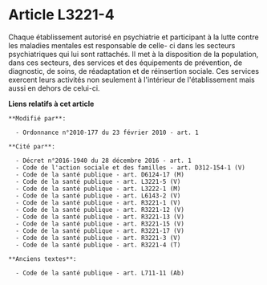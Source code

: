 # Article L3221-4

Chaque établissement autorisé en psychiatrie et participant à la lutte contre les maladies mentales est responsable de celle-
ci dans les secteurs psychiatriques qui lui sont rattachés. Il met à la disposition de la population, dans ces secteurs, des
services et des équipements de prévention, de diagnostic, de soins, de réadaptation et de réinsertion sociale. Ces services
exercent leurs activités non seulement à l'intérieur de l'établissement mais aussi en dehors de celui-ci.

**Liens relatifs à cet article**

	**Modifié par**:

	  - Ordonnance n°2010-177 du 23 février 2010 - art. 1

	**Cité par**:

	  - Décret n°2016-1940 du 28 décembre 2016 - art. 1
	  - Code de l'action sociale et des familles - art. D312-154-1 (V)
	  - Code de la santé publique - art. D6124-17 (M)
	  - Code de la santé publique - art. L3221-5 (V)
	  - Code de la santé publique - art. L3222-1 (M)
	  - Code de la santé publique - art. L6143-2 (V)
	  - Code de la santé publique - art. R3221-1 (V)
	  - Code de la santé publique - art. R3221-12 (V)
	  - Code de la santé publique - art. R3221-13 (V)
	  - Code de la santé publique - art. R3221-15 (V)
	  - Code de la santé publique - art. R3221-17 (V)
	  - Code de la santé publique - art. R3221-3 (V)
	  - Code de la santé publique - art. R3221-4 (T)

	**Anciens textes**:

	  - Code de la santé publique - art. L711-11 (Ab)
